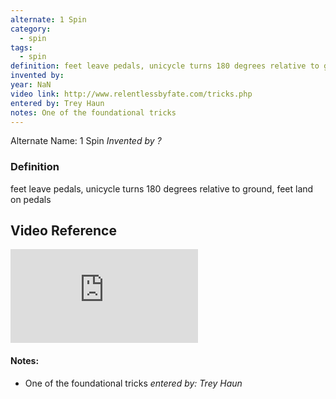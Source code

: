 ```yaml
---
alternate: 1 Spin
category:
  - spin
tags:
  - spin
definition: feet leave pedals, unicycle turns 180 degrees relative to ground, feet land on pedals
invented by: 
year: NaN
video link: http://www.relentlessbyfate.com/tricks.php
entered by: Trey Haun
notes: One of the foundational tricks
---
```

Alternate Name: 1 Spin
*Invented by ?*

### Definition
feet leave pedals, unicycle turns 180 degrees relative to ground, feet land on pedals

## Video Reference
![video](http://www.relentlessbyfate.com/tricks.php)

#### Notes:
- One of the foundational tricks
*entered by: Trey Haun*

